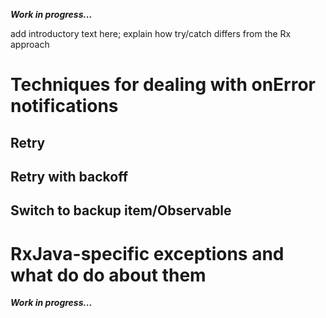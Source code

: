 _**Work in progress...**_

add introductory text here; explain how try/catch differs from the Rx approach

# Techniques for dealing with onError notifications

## Retry

## Retry with backoff

## Switch to backup item/Observable

# RxJava-specific exceptions and what do do about them

_**Work in progress...**_